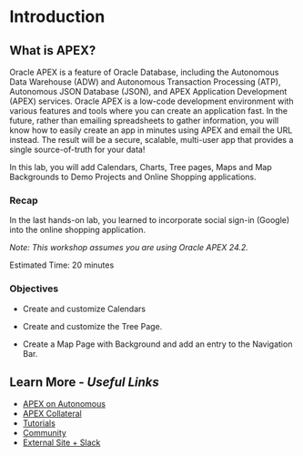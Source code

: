 # Introduction

## **What is APEX?**

Oracle APEX is a feature of Oracle Database, including the Autonomous Data Warehouse (ADW) and Autonomous Transaction Processing (ATP), Autonomous JSON Database (JSON), and APEX Application Development (APEX) services. Oracle APEX is a low-code development environment with various features and tools where you can create an application fast. In the future, rather than emailing spreadsheets to gather information, you will know how to easily create an app in minutes using APEX and email the URL instead. The result will be a secure, scalable, multi-user app that provides a single source-of-truth for your data!

In this lab, you will add Calendars, Charts, Tree pages, Maps and Map Backgrounds to Demo Projects and Online Shopping applications.

### Recap

In the last hands-on lab, you learned to incorporate social sign-in (Google) into the online shopping application.

*Note: This workshop assumes you are using Oracle APEX 24.2.*

Estimated Time: 20 minutes

### Objectives

- Create and customize Calendars

- Create and customize the Tree Page.

- Create a Map Page with Background and add an entry to the Navigation Bar.

## Learn More - *Useful Links*

- [APEX on Autonomous](https://apex.oracle.com/autonomous)
- [APEX Collateral](https://www.oracle.com/database/technologies/appdev/apex/collateral.html)
- [Tutorials](https://apex.oracle.com/en/learn/tutorials)
- [Community](https://apex.oracle.com/community)
- [External Site + Slack](http://apex.world)
